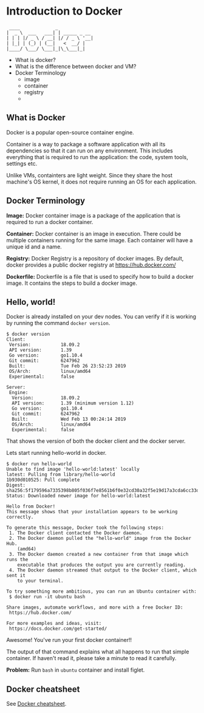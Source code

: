 # Introduction to Docker

```
 ____             _
|  _ \  ___   ___| | _____ _ __
| | | |/ _ \ / __| |/ / _ \ '__|
| |_| | (_) | (__|   <  __/ |
|____/ \___/ \___|_|\_\___|_|
```

- What is docker?
- What is the difference between docker and VM?
- Docker Terminology
	- image
	- container
	- registry
  -

## What is Docker

Docker is a popular open-source container engine.

Container is a way to package a software application with all its dependencies so that it can run on any environment. This includes everything that is required to run the application: the code, system tools, settings etc.

Unlike VMs, containters are light weight. Since they share the host machine's OS kernel, it does not require running an OS for each application.

## Docker Terminology

**Image:** Docker container image is a package of the application that is required to run a docker container.

**Container:** Docker container is an image in execution. There could be
multiple containers running for the same image. Each container will have
a unique id and a name.

**Registry:** Docker Registry is a repository of docker images. By
default, docker provides a public docker registry at
https://hub.docker.com/

**Dockerfile:** Dockerfile is a file that is used to specify how to
build a docker image. It contains the steps to build a docker image.

## Hello, world!

Docker is already installed on your dev nodes. You can verify if it is
working by running the command `docker version`.

```
$ docker version
Client:
 Version:           18.09.2
 API version:       1.39
 Go version:        go1.10.4
 Git commit:        6247962
 Built:             Tue Feb 26 23:52:23 2019
 OS/Arch:           linux/amd64
 Experimental:      false

Server:
 Engine:
  Version:          18.09.2
  API version:      1.39 (minimum version 1.12)
  Go version:       go1.10.4
  Git commit:       6247962
  Built:            Wed Feb 13 00:24:14 2019
  OS/Arch:          linux/amd64
  Experimental:     false
```

That shows the version of both the docker client and the docker server. 

Lets start running hello-world in docker.

```
$ docker run hello-world
Unable to find image 'hello-world:latest' locally
latest: Pulling from library/hello-world
1b930d010525: Pull complete
Digest: sha256:5f179596a7335398b805f036f7e8561b6f0e32cd30a32f5e19d17a3cda6cc33d
Status: Downloaded newer image for hello-world:latest

Hello from Docker!
This message shows that your installation appears to be working correctly.

To generate this message, Docker took the following steps:
 1. The Docker client contacted the Docker daemon.
 2. The Docker daemon pulled the "hello-world" image from the Docker Hub.
    (amd64)
 3. The Docker daemon created a new container from that image which runs the
    executable that produces the output you are currently reading.
 4. The Docker daemon streamed that output to the Docker client, which sent it
    to your terminal.

To try something more ambitious, you can run an Ubuntu container with:
 $ docker run -it ubuntu bash

Share images, automate workflows, and more with a free Docker ID:
 https://hub.docker.com/

For more examples and ideas, visit:
 https://docs.docker.com/get-started/
```

Awesome! You've run your first docker container!! 

The output of that command explains what all happens to run that simple container. If haven't read it, please take a minute to read it carefully.

**Problem:** Run `bash` in `ubuntu` container and install figlet.

## Docker cheatsheet

See [Docker cheatsheet](docker-cheatsheet.md).

